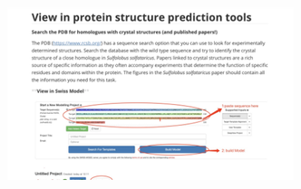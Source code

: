 ![4eba3dadc627f8df39ce85f496aa0cd](https://github.com/shuaiveryshuai/hahah/blob/master/4eba3dadc627f8df39ce85f496aa0cd.jpg)
